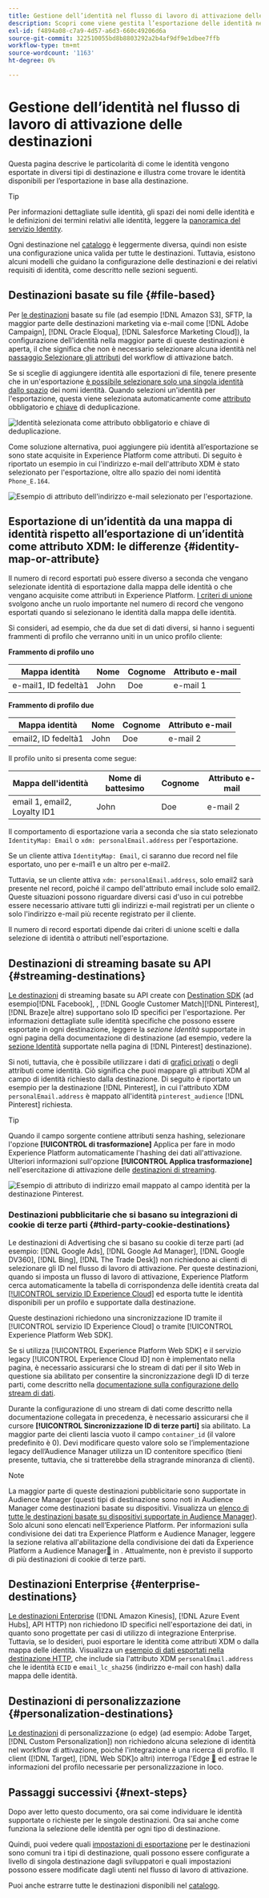 ```yaml
---
title: Gestione dell’identità nel flusso di lavoro di attivazione delle destinazioni
description: Scopri come viene gestita l’esportazione delle identità nel flusso di lavoro di attivazione, a seconda del tipo di destinazione
exl-id: f4894a08-c7a9-4d57-a6d3-660c49206d6a
source-git-commit: 322510055bd8b8803292a2b4af9df9e1dbee7ffb
workflow-type: tm+mt
source-wordcount: '1163'
ht-degree: 0%

---
```


# Gestione dell’identità nel flusso di lavoro di attivazione delle destinazioni

Questa pagina descrive le particolarità di come le identità vengono esportate in diversi tipi di destinazione e illustra come trovare le identità disponibili per l’esportazione in base alla destinazione.

>[!TIP]
>
> Per informazioni dettagliate sulle identità, gli spazi dei nomi delle identità e le definizioni dei termini relativi alle identità, leggere la [panoramica del servizio Identity](/help/identity-service/home.md).

Ogni destinazione nel [catalogo](/help/destinations/catalog/overview.md) è leggermente diversa, quindi non esiste una configurazione unica valida per tutte le destinazioni. Tuttavia, esistono alcuni modelli che guidano la configurazione delle destinazioni e dei relativi requisiti di identità, come descritto nelle sezioni seguenti.

## Destinazioni basate su file {#file-based}

Per [le destinazioni](/help/destinations/destination-types.md#file-based) basate su file (ad esempio [!DNL Amazon S3], SFTP, la maggior parte delle destinazioni marketing via e-mail come [!DNL Adobe Campaign], [!DNL Oracle Eloqua], [!DNL Salesforce Marketing Cloud]), la configurazione dell&#39;identità nella maggior parte di queste destinazioni è aperta, il che significa che non è necessario selezionare alcuna identità nel [passaggio Selezionare gli attributi](/help/destinations/ui/activate-batch-profile-destinations.md#select-attributes) del workflow di attivazione batch.

Se si sceglie di aggiungere identità alle esportazioni di file, tenere presente che in un&#39;esportazione [è possibile selezionare solo una singola identità dallo spazio](/help/identity-service/features/identity-graph-viewer.md#access-identity-graph-viewer) dei nomi identità. Quando selezioni un&#39;identità per l&#39;esportazione, questa viene selezionata automaticamente come [attributo](/help/destinations/ui/activate-batch-profile-destinations.md#mandatory-attributes) obbligatorio e [chiave](/help/destinations/ui/activate-batch-profile-destinations.md#deduplication-keys) di deduplicazione.

![Identità selezionata come attributo obbligatorio e chiave di deduplicazione.](/help/destinations/assets/how-destinations-work/selected-identity.png)

Come soluzione alternativa, puoi aggiungere più identità all’esportazione se sono state acquisite in Experience Platform come attributi. Di seguito è riportato un esempio in cui l&#39;indirizzo e-mail dell&#39;attributo XDM è stato selezionato per l&#39;esportazione, oltre allo spazio dei nomi identità `Phone_E.164`.

![Esempio di attributo dell&#39;indirizzo e-mail selezionato per l&#39;esportazione.](/help/destinations/assets/how-destinations-work/email-selected.png)

## Esportazione di un’identità da una mappa di identità rispetto all’esportazione di un’identità come attributo XDM: le differenze {#identity-map-or-attribute}

Il numero di record esportati può essere diverso a seconda che vengano selezionate identità di esportazione dalla mappa delle identità o che vengano acquisite come attributi in Experience Platform. [I criteri di unione](/help/profile/merge-policies/overview.md) svolgono anche un ruolo importante nel numero di record che vengono esportati quando si selezionano le identità dalla mappa delle identità.

Si consideri, ad esempio, che da due set di dati diversi, si hanno i seguenti frammenti di profilo che verranno uniti in un unico profilo cliente:

**Frammento di profilo uno**

| Mappa identità | Nome | Cognome | Attributo e-mail |
|---------|----------|---------|--------|
| e-mail1, ID fedeltà1 | John | Doe | e-mail 1 |


**Frammento di profilo due**

| Mappa identità | Nome | Cognome | Attributo e-mail |
|---------|----------|---------|--------|
| email2, ID fedeltà1 | John | Doe | e-mail 2 |

Il profilo unito si presenta come segue:

| Mappa dell&#39;identità | Nome di battesimo | Cognome | Attributo e-mail |
|---------|----------|---------|--------|
| email 1, email2, Loyalty ID1 | John | Doe | e-mail 2 |

Il comportamento di esportazione varia a seconda che sia stato selezionato `IdentityMap: Email` o `xdm: personalEmail.address` per l&#39;esportazione.

Se un cliente attiva `IdentityMap: Email`, ci saranno due record nel file esportato, uno per e-mail1 e un altro per e-mail2.

Tuttavia, se un cliente attiva `xdm: personalEmail.address`, solo email2 sarà presente nel record, poiché il campo dell&#39;attributo email include solo email2. Queste situazioni possono riguardare diversi casi d&#39;uso in cui potrebbe essere necessario attivare tutti gli indirizzi e-mail registrati per un cliente o solo l&#39;indirizzo e-mail più recente registrato per il cliente.

Il numero di record esportati dipende dai criteri di unione scelti e dalla selezione di identità o attributi nell&#39;esportazione.

## Destinazioni di streaming basate su API {#streaming-destinations}

[Le destinazioni](/help/destinations/destination-types.md#streaming-destination) di streaming basate su API create con [Destination SDK](/help/destinations/destination-sdk/overview.md) (ad esempio[!DNL Facebook], , [!DNL Google Customer Match][!DNL Pinterest], [!DNL Braze]e altre) supportano solo ID specifici per l&#39;esportazione. Per informazioni dettagliate sulle identità specifiche che possono essere esportate in ogni destinazione, leggere la *sezione Identità* supportate in ogni pagina della documentazione di destinazione (ad esempio, vedere la [sezione Identità](/help/destinations/catalog/advertising/pinterest.md) supportate nella pagina di [!DNL Pinterest] destinazione).

Si noti, tuttavia, che è possibile utilizzare i dati di [grafici privati](/help/profile/merge-policies/overview.md#id-stitching) o degli attributi come identità. Ciò significa che puoi mappare gli attributi XDM al campo di identità richiesto dalla destinazione. Di seguito è riportato un esempio per la destinazione [!DNL Pinterest], in cui l&#39;attributo XDM `personalEmail.address` è mappato all&#39;identità `pinterest_audience` [!DNL Pinterest] richiesta.

>[!TIP]
>
>Quando il campo sorgente contiene attributi senza hashing, selezionare l&#39;opzione **[!UICONTROL di trasformazione]** Applica per fare in modo Experience Platform automaticamente l&#39;hashing dei dati all&#39;attivazione. Ulteriori informazioni sull&#39;opzione **[!UICONTROL Applica trasformazione]** nell&#39;esercitazione di attivazione delle [destinazioni di streaming](/help/destinations/ui/activate-segment-streaming-destinations.md#apply-transformation).

![Esempio di attributo di indirizzo email mappato al campo identità per la destinazione Pinterest.](/help/destinations/assets/how-destinations-work/email-mapped-to-identity.png)

### Destinazioni pubblicitarie che si basano su integrazioni di cookie di terze parti {#third-party-cookie-destinations}

Le destinazioni di Advertising che si basano su cookie di terze parti (ad esempio: [!DNL Google Ads], [!DNL Google Ad Manager], [!DNL Google DV360], [!DNL Bing], [!DNL The Trade Desk]) non richiedono ai clienti di selezionare gli ID nel flusso di lavoro di attivazione. Per queste destinazioni, quando si imposta un flusso di lavoro di attivazione, Experience Platform cerca automaticamente la tabella di corrispondenza delle identità creata dal [[!UICONTROL servizio ID Experience Cloud]](https://experienceleague.adobe.com/docs/id-service/using/intro/overview.html?lang=it) ed esporta tutte le identità disponibili per un profilo e supportate dalla destinazione.

Queste destinazioni richiedono una sincronizzazione ID tramite il [!UICONTROL servizio ID Experience Cloud] o tramite [!UICONTROL Experience Platform Web SDK].

Se si utilizza [!UICONTROL Experience Platform Web SDK] e il servizio legacy [!UICONTROL Experience Cloud ID] non è implementato nella pagina, è necessario assicurarsi che lo stream di dati per il sito Web in questione sia abilitato per consentire la sincronizzazione degli ID di terze parti, come descritto nella [documentazione sulla configurazione dello stream di dati](/help/datastreams/configure.md#create).

Durante la configurazione di uno stream di dati come descritto nella documentazione collegata in precedenza, è necessario assicurarsi che il cursore **[!UICONTROL Sincronizzazione ID di terze parti]** sia abilitato. La maggior parte dei clienti lascia vuoto il campo `container_id` (il valore predefinito è 0). Devi modificare questo valore solo se l’implementazione legacy dell’Audience Manager utilizza un ID contenitore specifico (tieni presente, tuttavia, che si tratterebbe della stragrande minoranza di clienti).

>[!NOTE]
>
>La maggior parte di queste destinazioni pubblicitarie sono supportate in Audience Manager (questi tipi di destinazione sono noti in Audience Manager come destinazioni basate su dispositivi. Visualizza un [elenco di tutte le destinazioni basate su dispositivi supportate in Audience Manager](https://experienceleague.adobe.com/docs/audience-manager/user-guide/features/destinations/device-based/device-based-destinations-list.html)). Solo alcuni sono elencati nell’Experience Platform. Per informazioni sulla condivisione dei dati tra Experience Platform e Audience Manager, leggere la sezione relativa all&#39;abilitazione della condivisione dei dati da Experience Platform a Audience Manager[&#128279;](https://experienceleague.adobe.com/docs/audience-manager/user-guide/implementation-integration-guides/integration-experience-platform/aam-aep-audience-sharing.html#enable-aep-to-aam-data) in . Attualmente, non è previsto il supporto di più destinazioni di cookie di terze parti.

## Destinazioni Enterprise {#enterprise-destinations}

[Le destinazioni Enterprise](/help/destinations/destination-types.md#advanced-enterprise-destinations) ([!DNL Amazon Kinesis], [!DNL Azure Event Hubs], API HTTP) non richiedono ID specifici nell&#39;esportazione dei dati, in quanto sono progettate per casi di utilizzo di integrazione Enterprise. Tuttavia, se lo desideri, puoi esportare le identità come attributi XDM o dalla mappa delle identità. Visualizza un [esempio di dati esportati nella destinazione HTTP](/help/destinations/catalog/streaming/http-destination.md#exported-data), che include sia l&#39;attributo XDM `personalEmail.address` che le identità `ECID` e `email_lc_sha256` (indirizzo e-mail con hash) dalla mappa delle identità.

## Destinazioni di personalizzazione {#personalization-destinations}

[Le destinazioni](/help/destinations/destination-types.md#edge-personalization-destinations) di personalizzazione (o edge) (ad esempio: Adobe Target, [!DNL Custom Personalization]) non richiedono alcuna selezione di identità nel workflow di attivazione, poiché l&#39;integrazione è una ricerca di profilo. Il client ([!DNL Target], [!DNL Web SDK]o altri) interroga l&#39;Edge [&#128279;](/help/collection/home.md#edge) ed estrae le informazioni del profilo necessarie per personalizzazione in loco.

<!--
![Table with all supported identities](/help/destinations/assets/how-destinations-work/identities-table.png)

-->

## Passaggi successivi {#next-steps}

Dopo aver letto questo documento, ora sai come individuare le identità supportate o richieste per le singole destinazioni. Ora sai anche come funziona la selezione delle identità per ogni tipo di destinazione.

Quindi, puoi vedere quali [impostazioni di esportazione](/help/destinations/how-destinations-work/destinations-configurations.md) per le destinazioni sono comuni tra i tipi di destinazione, quali possono essere configurate a livello di singola destinazione dagli sviluppatori e quali impostazioni possono essere modificate dagli utenti nel flusso di lavoro di attivazione.

Puoi anche estrarre tutte le destinazioni disponibili nel [catalogo](/help/destinations/catalog/overview.md).
